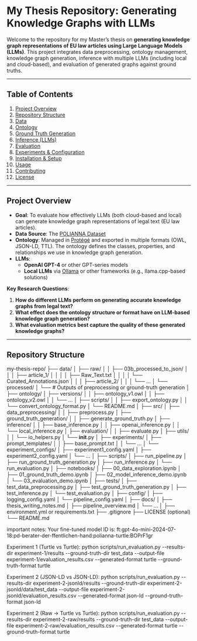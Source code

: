 # My Thesis Repository: Generating Knowledge Graphs with LLMs

Welcome to the repository for my Master’s thesis on **generating knowledge graph representations of EU law articles using Large Language Models (LLMs)**. This project integrates data preprocessing, ontology management, knowledge graph generation, inference with multiple LLMs (including local and cloud-based), and evaluation of generated graphs against ground truths.

---

## Table of Contents

1. [Project Overview](#project-overview)  
2. [Repository Structure](#repository-structure)  
3. [Data](#data)  
4. [Ontology](#ontology)  
5. [Ground Truth Generation](#ground-truth-generation)  
6. [Inference (LLMs)](#inference-llms)  
7. [Evaluation](#evaluation)  
8. [Experiments & Configuration](#experiments--configuration)  
9. [Installation & Setup](#installation--setup)  
10. [Usage](#usage)  
11. [Contributing](#contributing)  
12. [License](#license)

---

## Project Overview

- **Goal**: To evaluate how effectively LLMs (both cloud-based and local) can generate knowledge graph representations of legal text (EU law articles).
- **Data Source**: The [POLIANNA Dataset](https://github.com/kueddelmaier/POLIANNA)
- **Ontology**: Managed in [Protégé](https://protege.stanford.edu/) and exported in multiple formats (OWL, JSON-LD, TTL). The ontology defines the classes, properties, and relationships we use in knowledge graph generation.
- **LLMs**: 
  - **OpenAI GPT-4** or other GPT-series models
  - **Local LLMs** via [Ollama](https://github.com/jmorganca/ollama) or other frameworks (e.g., llama.cpp-based solutions)

**Key Research Questions**:
1. **How do different LLMs perform on generating accurate knowledge graphs from legal text?**  
2. **What effect does the ontology structure or format have on LLM-based knowledge graph generation?**  
3. **What evaluation metrics best capture the quality of these generated knowledge graphs?**

---

## Repository Structure

my-thesis-repo/
├── data/
│   ├── raw/
│   │   ├── 03b_processed_to_json/
│   │   │   ├── article_1/
│   │   │   │   ├── Raw_Text.txt
│   │   │   │   └── Curated_Annotations.json
│   │   │   ├── article_2/
│   │   │   └── ...
│   └── processed/
│       └── # Outputs of preprocessing or ground-truth generation
│
├── ontology/
│   ├── versions/
│   │   ├── ontology_v1.owl
│   │   ├── ontology_v2.owl
│   │   └── ...
│   ├── scripts/
│   │   ├── export_ontology.py
│   │   └── convert_ontology_format.py
│   └── README.md
│
├── src/
│   ├── data_preprocessing/
│   │   ├── preprocess.py
│   ├── ground_truth_generation/
│   │   ├── generate_ground_truth.py
│   ├── inference/
│   │   ├── base_inference.py
│   │   ├── openai_inference.py
│   │   └── local_inference.py
│   ├── evaluation/
│   │   ├── evaluate.py
│   ├── utils/
│   │   └── io_helpers.py
│   └── __init__.py
│
├── experiments/
│   ├── prompt_templates/
│   │   ├── base_prompt.txt
│   │   └── ...
│   └── experiment_configs/
│       ├── experiment1_config.yaml
│       ├── experiment2_config.yaml
│       └── ...
│
├── scripts/
│   ├── run_pipeline.py
│   ├── run_ground_truth_generation.py
│   ├── run_inference.py
│   └── run_evaluation.py
│
├── notebooks/
│   ├── 00_data_exploration.ipynb
│   ├── 01_ground_truth_demo.ipynb
│   ├── 02_model_inference_demo.ipynb
│   └── 03_evaluation_demo.ipynb
│
├── tests/
│   ├── test_data_preprocessing.py
│   ├── test_ground_truth_generation.py
│   ├── test_inference.py
│   └── test_evaluation.py
│
├── config/
│   ├── logging_config.yaml
│   └── pipeline_config.yaml
│
├── docs/
│   ├── thesis_writing_notes.md
│   ├── pipeline_overview.md
│   └── ...
│
├── environment.yml or requirements.txt
├── .gitignore
├── LICENSE (optional)
└── README.md


important notes:
Your fine-tuned model ID is: ft:gpt-4o-mini-2024-07-18:pd-berater-der-ffentlichen-hand:polianna-turtle:BOPrF1gr


Experiment 1 (Turtle vs Turtle):
python scripts/run_evaluation.py --results-dir experiment-1/results --ground-truth-dir test_data --output-file experiment-1/evaluation_results.csv --generated-format turtle --ground-truth-format turtle


Experiment 2 (JSON-LD vs JSON-LD):
python scripts/run_evaluation.py --results-dir experiment-2-jsonld/results --ground-truth-dir experiment-2-jsonld/data/test_data --output-file experiment-2-jsonld/evaluation_results.csv --generated-format json-ld --ground-truth-format json-ld


Experiment 2 (Raw -> Turtle vs Turtle):
python scripts/run_evaluation.py --results-dir experiment-2-raw/results --ground-truth-dir test_data --output-file experiment-2-raw/evaluation_results.csv --generated-format turtle --ground-truth-format turtle